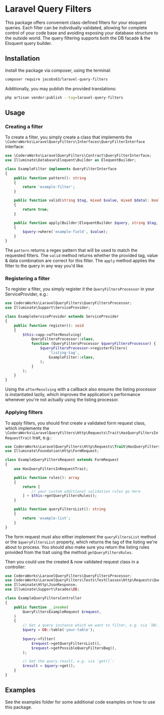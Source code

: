 # Laravel Query Filters

This package offers convenient class-defined filters for your eloquent queries.
Each filter can be individually validated, allowing for complete control of your code base and avoiding exposing your
database structure to the outside world.
The query filtering supports both the DB facade & the Eloquent query builder.

## Installation
Install the package via composer, using the terminal:
```bash
composer require jacobs63/laravel-query-filters
```

Additionally, you may publish the provided translations:
```bash
php artisan vendor:publish --tag=laravel-query-filters
```

## Usage
### Creating a filter
To create a filter, you simply create a class that implements the `\CoderaWorks\LaravelQueryFilters\Interfaces\QueryFilterInterface` interface:

```php
use \CoderaWorks\LaravelQueryFilters\Contract\QueryFilterInterface;
use Illuminate\Database\Eloquent\Builder as EloquentBuilder;

class ExampleFilter implements QueryFilterInterface
{
    public function pattern(): string
    {
        return 'example-filter';
    }

    public function valid(string $tag, mixed $value, mixed $data): bool
    {
        return true;
    }

    public function apply(Builder|EloquentBuilder $query, string $tag, mixed $value, mixed $data): void
    {
        $query->where('example-field', $value);
    }
}
```
The `pattern` returns a regex pattern that will be used to match the requested filters.
The `valid` method returns whether the provided tag, value & data combination are correct for this filter.
The `apply` method applies the filter to the query in any way you'd like.

### Registering a filter
To register a filter, you simply register it the `QueryFiltersProcessor` in your ServiceProvider, e.g.:

```php
use CoderaWorks\LaravelQueryFilters\QueryFiltersProcessor;
use Illuminate\Support\ServiceProvider;

class ExampleServiceProvider extends ServiceProvider
{
    public function register(): void
    {
        $this->app->afterResolving(
            QueryFiltersProcessor::class,
            function (QueryFiltersProcessor $queryFiltersProcessor) {
                $queryFiltersProcessor->registerFilters(
                    'listing-tag',
                    ExampleFilter::class,
                );
            }
        );
    }
}
```
Using the `afterResolving` with a callback also ensures the listing processor is instantiated lazily, which improves
the application's performance whenever you're not actually using the listing processor.

### Applying filters
To apply filters, you should first create a validated form request class, which implements
the `\CoderaWorks\LaravelQueryFilters\Http\Requests\Trait\HasQueryFiltersInRequestTrait` trait, e.g.:
```php
use CoderaWorks\LaravelQueryFilters\Http\Requests\Trait\HasQueryFiltersInRequestTrait;
use Illuminate\Foundation\Http\FormRequest;

class ExampleQueryFiltersRequest extends FormRequest
{
    use HasQueryFiltersInRequestTrait;

    public function rules(): array
    {
        return [
            // your custom additional validation rules go here
        ] + $this->getQueryFiltersRules();
    }

    public function queryFiltersList(): string
    {
        return 'example-list';
    }
}
```

The form request must also either implement the `queryFiltersList` method or the `$queryFiltersList` property, which returns the tag of the listing we're about to process.
You should also make sure you return the listing rules provided from the trait using the method `getQueryFiltersRules`. 

Then you could use the created & now validated request class in a controller:

```php
use CoderaWorks\LaravelQueryFilters\QueryFiltersProcessor;
use CoderaWorks\LaravelQueryFilters\Tests\TestClasses\Http\Requests\QueryFiltersTestRequest;
use Illuminate\Http\JsonResponse;
use Illuminate\Support\Facades\DB;

class ExampleQueryFiltersController
{
    public function __invoke(
        QueryFiltersExampleRequest $request,
    )
    {
        // Get a query instance which we want to filter, e.g. via `DB::table()`:
        $query = DB::table('your-table');
        
        $query->filter(
            $request->getQueryFiltersList(),
            $request->getPossibleQueryFiltersBag(),
        );

        // Get the query result, e.g. via `get()`:
        $result = $query->get();
    }
}
```

## Examples
See the examples folder for some additional code examples on how to use this package.

